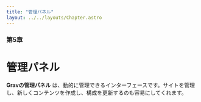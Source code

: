 ```yaml
---
title: "管理パネル"
layout: ../../layouts/Chapter.astro
---
```


### 第5章

# 管理パネル

**Gravの管理パネル** は、動的に管理できるインターフェースです。サイトを管理し、新しくコンテンツを作成し、構成を更新するのも容易にしてくれます。

